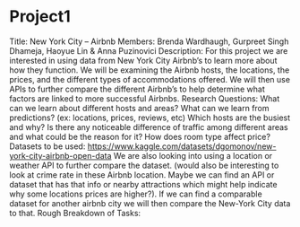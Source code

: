 # Project1

Title: New York City – Airbnb
Members: Brenda Wardhaugh, Gurpreet Singh Dhameja, Haoyue Lin & Anna Puzinovici
Description:
For this project we are interested in using data from New York City Airbnb’s to learn more about how they function. We will be examining the Airbnb hosts, the locations, the prices, and the different types of accommodations offered. We will then use APIs to further compare the different Airbnb’s to help determine what factors are linked to more successful Airbnbs.
Research Questions:
What can we learn about different hosts and areas?
What can we learn from predictions? (ex: locations, prices, reviews, etc)
Which hosts are the busiest and why?
Is there any noticeable difference of traffic among different areas and what could be the reason for it?
How does room type affect price?
Datasets to be used:
https://www.kaggle.com/datasets/dgomonov/new-york-city-airbnb-open-data
We are also looking into using a location or weather API to further compare the dataset. (would also be interesting to look at crime rate in these Airbnb location. Maybe we can find an API or dataset that has that info or nearby attractions which might help indicate why some locations prices are higher?).
If we can find a comparable dataset for another airbnb city we will then compare the New-York City data to that.
Rough Breakdown of Tasks:


